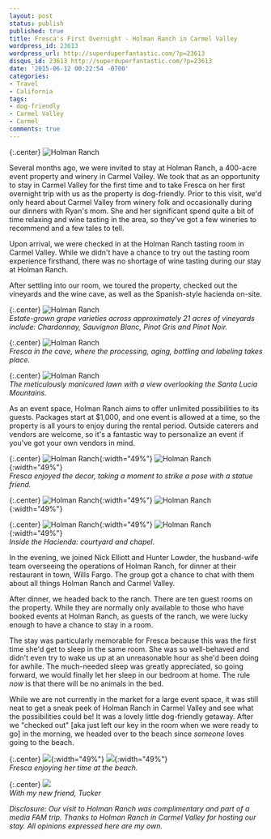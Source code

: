 ```yaml
---
layout: post
status: publish
published: true
title: Fresca's First Overnight - Holman Ranch in Carmel Valley
wordpress_id: 23613
wordpress_url: http://superduperfantastic.com/?p=23613
disqus_id: 23613 http://superduperfantastic.com/?p=23613
date: '2015-06-12 00:22:54 -0700'
categories:
- Travel
- California
tags:
- dog-friendly
- Carmel Valley
- Carmel
comments: true
---
```

{:.center}
![Holman Ranch](https://farm8.staticflickr.com/7767/17529724053_eb4968af23_c.jpg)

Several months ago, we were invited to stay at Holman Ranch, a 400-acre event property and winery in Carmel Valley. We took that as an opportunity to stay in Carmel Valley for the first time and to take Fresca on her first overnight trip with us as the property is dog-friendly. Prior to this visit, we'd only heard about Carmel Valley from winery folk and occasionally during our dinners with Ryan's mom. She and her significant spend quite a bit of time relaxing and wine tasting in the area, so they've got a few wineries to recommend and a few tales to tell.

Upon arrival, we were checked in at the Holman Ranch tasting room in Carmel Valley. While we didn't have a chance to try out the tasting room experience firsthand, there was no shortage of wine tasting during our stay at Holman Ranch.

After settling into our room, we toured the property, checked out the vineyards and the wine cave, as well as the Spanish-style hacienda on-site.

{:.center}
![Holman Ranch](https://farm8.staticflickr.com/7783/17964033399_58f66098da_c.jpg)  
_Estate-grown grape varieties across approximately 21 acres of vineyards include: Chardonnay, Sauvignon Blanc, Pinot Gris and Pinot Noir._

{:.center}
![Holman Ranch](https://farm9.staticflickr.com/8855/17529612063_9f89110299_c.jpg)  
_Fresca in the cave, where the processing, aging, bottling and labeling takes place._

{:.center}
![Holman Ranch](https://farm1.staticflickr.com/370/18693074582_1da6cd5594_c.jpg)  
_The meticulously manicured lawn with a view overlooking the Santa Lucia Mountains._

As an event space, Holman Ranch aims to offer unlimited possibilities to its guests. Packages start at $1,000, and one event is allowed at a time, so the property is all yours to enjoy during the rental period. Outside caterers and vendors are welcome, so it's a fantastic way to personalize an event if you've got your own vendors in mind.

{:.center}
![Holman Ranch](https://farm8.staticflickr.com/7790/18146696362_489ae015ea_z.jpg){:width="49%"} ![Holman Ranch](https://farm9.staticflickr.com/8772/17963988439_1fce1a3fc1_z.jpg){:width="49%"}  
_Fresca enjoyed the decor, taking a moment to strike a pose with a statue friend._

{:.center}
![Holman Ranch](https://farm8.staticflickr.com/7770/17527695184_884431651c_z.jpg){:width="49%"} ![Holman Ranch](https://farm9.staticflickr.com/8875/18123814316_8f0320bb51_z.jpg){:width="49%"}

{:.center}
![Holman Ranch](https://farm1.staticflickr.com/283/18700177161_9254d2b18d.jpg){:width="49%"} ![Holman Ranch](https://farm1.staticflickr.com/399/18077226663_f5966280fb.jpg){:width="49%"}  
_Inside the Hacienda: courtyard and chapel._

In the evening, we joined Nick Elliott and Hunter Lowder, the husband-wife team overseeing the operations of Holman Ranch, for dinner at their restaurant in town, Wills Fargo. The group got a chance to chat with them about all things Holman Ranch and Carmel Valley.

After dinner, we headed back to the ranch. There are ten guest rooms on the property. While they are normally only available to those who have booked events at Holman Ranch, as guests of the ranch, we were lucky enough to have a chance to stay in a room.

The stay was particularly memorable for Fresca because this was the first time she'd get to sleep in the same room. She was so well-behaved and didn't even try to wake us up at an unreasonable hour as she'd been doing for awhile. The much-needed sleep was greatly appreciated, so going forward, we would finally let her sleep in our bedroom at home. The rule _now_ is that there will be no animals in the bed.

While we are not currently in the market for a large event space, it was still neat to get a sneak peek of Holman Ranch in Carmel Valley and see what the possibilities could be! It was a lovely little dog-friendly getaway. After we "checked out" [aka just left our key in the room when we were ready to go] in the morning, we headed over to the beach since _someone_ loves going to the beach.

{:.center}
![](https://farm8.staticflickr.com/7749/18150298345_b842057e52.jpg){:width="49%"} ![](https://farm8.staticflickr.com/7763/17962628800_d6089cf276.jpg){:width="49%"}  
_Fresca enjoying her time at the beach._

{:.center}
![](https://farm8.staticflickr.com/7797/17964078499_fc3d9c73a6_c.jpg)  
_With my new friend, Tucker_

_Disclosure: Our visit to Holman Ranch was complimentary and part of a media FAM trip. Thanks to Holman Ranch in Carmel Valley for hosting our stay. All opinions expressed here are my own._
